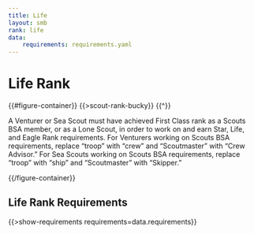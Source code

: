 ```yaml
---
title: Life
layout: smb
rank: life
data:
    requirements: requirements.yaml
---
```


# Life Rank

{{#figure-container}}
{{>scout-rank-bucky}}
{{^}}

A Venturer or Sea Scout must have achieved First Class rank as a Scouts BSA member, or as a Lone Scout, in order to work on and earn Star, Life, and Eagle Rank requirements. For Venturers working on Scouts BSA requirements, replace “troop” with “crew” and “Scoutmaster” with “Crew Advisor.” For Sea Scouts working on Scouts BSA requirements, replace “troop” with “ship” and “Scoutmaster” with “Skipper.”

{{/figure-container}}

## Life Rank Requirements

{{>show-requirements requirements=data.requirements}}
